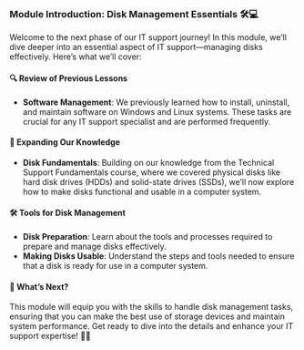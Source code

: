 ### Module Introduction: Disk Management Essentials 🛠️💻

Welcome to the next phase of our IT support journey! In this module, we’ll dive deeper into an essential aspect of IT support—managing disks effectively. Here’s what we’ll cover:

#### 🔍 Review of Previous Lessons

- **Software Management**: We previously learned how to install, uninstall, and maintain software on Windows and Linux systems. These tasks are crucial for any IT support specialist and are performed frequently.

#### 📂 Expanding Our Knowledge

- **Disk Fundamentals**: Building on our knowledge from the Technical Support Fundamentals course, where we covered physical disks like hard disk drives (HDDs) and solid-state drives (SSDs), we’ll now explore how to make disks functional and usable in a computer system.

#### 🛠️ Tools for Disk Management

- **Disk Preparation**: Learn about the tools and processes required to prepare and manage disks effectively.
- **Making Disks Usable**: Understand the steps and tools needed to ensure that a disk is ready for use in a computer system.

#### 🧩 What’s Next?

This module will equip you with the skills to handle disk management tasks, ensuring that you can make the best use of storage devices and maintain system performance. Get ready to dive into the details and enhance your IT support expertise! 🚀🔧